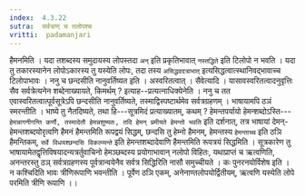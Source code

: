 ```yaml
---
index:  4.3.22
sutra:  सर्वत्राण् च तलोपश्च
vritti:  padamanjari
---
```


हैमनमिति । यदा तशब्दस्य समुदायस्य लोपस्तदा `अन्` इति प्रकृतिभावात् `नस्तद्धिते` इति टिलोपो न भवति । यदा तु तकारस्यानेन लोपोऽकारस्य तु यस्येति लोपः, तदा तस्य `असिद्धवदत्राभात्` इत्यसिद्धत्वात्स्थानिवद्भावाच्च टिलोपाभावः ।
ननु च छन्दसीति नानुवर्तिष्यत इति । अस्वरितत्वात् । सैवेत्यादि । यासावस्वरितत्वादनुवृत्तिः सैव सर्वत्रेत्यनेन शब्देनाख्यायते, किमर्थम् ? इत्याह--प्रत्यत्नाधिक्येनेति । ननु च तत एवास्वरितत्वात्पूर्वसूत्रेऽपि छन्दसीति नानुवर्तिष्यते, तस्माद्विस्पष्टार्थमेव सर्वत्रग्रहणम् । भाषायामपि ठञं स्मरन्तीति । भाष्ये तु नैतदिष्यते, तथा हि---सूत्रमिदं प्रत्याख्यातम्, कथम् ? हेमन्तपर्यायो हेमन्शब्दोऽस्ति---`हेमन्नागनीगन्ति कर्णौ, तस्मादेतौ हेमन्नशुष्यतः, तदि हेमन् प्रमीयते हेमन्तो भवति` इति दर्शनात्, तत्र भाषायां देमन्-हेमन्तशब्दयोरृत्वणि हैमनं हैमन्तमिति रूपद्वयं सिद्धम्, छन्दसि तु हेम्नो हैमनम्, हेमन्तस्य `हेमन्ताच्च` इति ठञि हैमन्तिकम्, `सर्वे विधयश्छन्दसि विकल्प्यन्ते` इति हेमन्तशब्दादेवाणि हैमन्तमिति रूपत्रयं सिद्धमिति । सूत्रकारेण तु भाषायामेतद्वृत्तिविषयादन्यत्रर्तुवाचिनो हेमञ्छब्दस्य प्रयोगाभावान् नलोपो विहितः, यथाप्राप्तं च ऋत्वणिति, अनन्तरस्तु ठञ् सर्वत्रग्रहणस्य पूर्वत्रान्वयेनैव सर्वत्र सिद्धिरिति नासौ समुच्चीयते । कः पुनरनयोर्विशेष इति । न कश्चिदिति भावः त्रीणिरूपाणि भवन्तीति । पूर्वेण ठञि एकम्, अनेनाण्तलोपयोर्द्वितीयम्, ऋत्वणि यस्येति लोपे परमिति त्रीणि रूपाणि ।।
